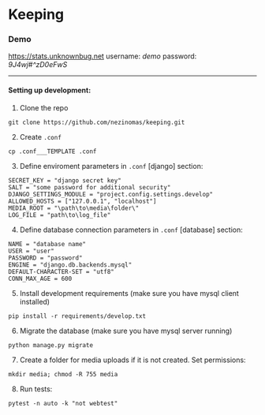 # Keeping


### Demo

https://stats.unknownbug.net
username: *demo*
password: *9J4wj#^zD0eFwS*

***

#### Setting up development:

1. Clone the repo
```
git clone https://github.com/nezinomas/keeping.git
```

2. Create `.conf`
```
cp .conf___TEMPLATE .conf
```

3. Define enviroment parameters in `.conf` [django] section:
```
SECRET_KEY = "django secret key"
SALT = "some password for additional security"
DJANGO_SETTINGS_MODULE = "project.config.settings.develop"
ALLOWED_HOSTS = ["127.0.0.1", "localhost"]
MEDIA_ROOT = "\path\to\media\folder\"
LOG_FILE = "path\to\log_file"
```

4. Define database connection parameters in `.conf` [database] section:
```
NAME = "database name"
USER = "user"
PASSWORD = "password"
ENGINE = "django.db.backends.mysql"
DEFAULT-CHARACTER-SET = "utf8"
CONN_MAX_AGE = 600
```

5. Install development requirements (make sure you have mysql client installed)
```
pip install -r requirements/develop.txt
```

6. Migrate the database (make sure you have mysql server running)
```
python manage.py migrate
```

7. Create a folder for media uploads if it is not created. Set permissions:
```
mkdir media; chmod -R 755 media
```

8. Run tests:
```
pytest -n auto -k "not webtest"
```
